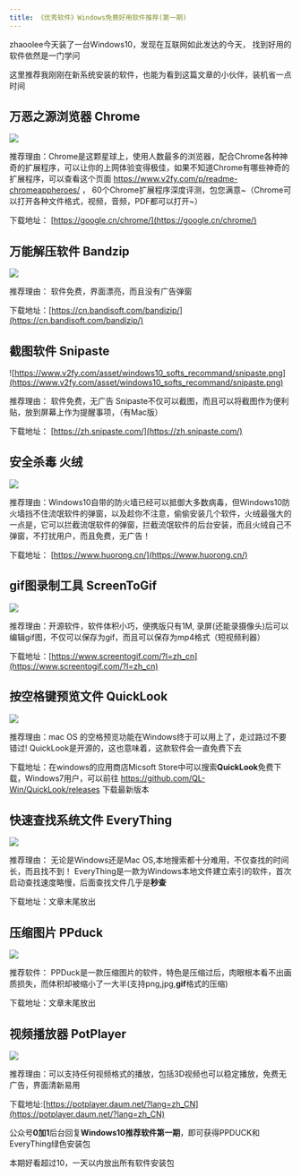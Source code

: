 ```yaml
---
title: 《优秀软件》Windows免费好用软件推荐(第一期)
---
```



zhaoolee今天装了一台Windows10，发现在互联网如此发达的今天， 找到好用的软件依然是一门学问

这里推荐我刚刚在新系统安装的软件，也能为看到这篇文章的小伙伴，装机省一点时间

## 万恶之源浏览器 Chrome

![](https://www.v2fy.com/asset/windows10_softs_recommand/pixiv.png)

推荐理由：Chrome是这颗星球上，使用人数最多的浏览器，配合Chrome各种神奇的扩展程序，可以让你的上网体验变得极佳，如果不知道Chrome有哪些神奇的扩展程序，可以查看这个页面 https://www.v2fy.com/p/readme-chromeappheroes/ ， 60个Chrome扩展程序深度评测，包您满意~（Chrome可以打开各种文件格式，视频，音频，PDF都可以打开~）

下载地址： [https://google.cn/chrome/](https://google.cn/chrome/)


## 万能解压软件 Bandzip

![](https://www.v2fy.com/asset/windows10_softs_recommand/bandizip.png)

推荐理由： 软件免费，界面漂亮，而且没有广告弹窗

下载地址：[https://cn.bandisoft.com/bandizip/](https://cn.bandisoft.com/bandizip/)


## 截图软件 Snipaste

![https://www.v2fy.com/asset/windows10_softs_recommand/snipaste.png](https://www.v2fy.com/asset/windows10_softs_recommand/snipaste.png)

推荐理由： 软件免费，无广告 Snipaste不仅可以截图，而且可以将截图作为便利贴，放到屏幕上作为提醒事项，（有Mac版）

下载地址： [https://zh.snipaste.com/](https://zh.snipaste.com/)

## 安全杀毒 火绒

![](https://www.v2fy.com/asset/windows10_softs_recommand/huorong.png)

推荐理由：Windows10自带的防火墙已经可以抵御大多数病毒，但Windows10防火墙挡不住流氓软件的弹窗，以及趁你不注意，偷偷安装几个软件，火绒最强大的一点是，它可以拦截流氓软件的弹窗，拦截流氓软件的后台安装，而且火绒自己不弹窗，不打扰用户，而且免费，无广告！


下载地址： [https://www.huorong.cn/](https://www.huorong.cn/)


## gif图录制工具 ScreenToGif

![](https://www.v2fy.com/asset/windows10_softs_recommand/ScreenToGif.png)

推荐理由：开源软件，软件体积小巧，便携版只有1M, 录屏(还能录摄像头)后可以编辑gif图，不仅可以保存为gif，而且可以保存为mp4格式（短视频利器）



下载地址：[https://www.screentogif.com/?l=zh_cn](https://www.screentogif.com/?l=zh_cn)


## 按空格键预览文件 QuickLook

![](https://www.v2fy.com/asset/windows10_softs_recommand/quick_look.png)

推荐理由：mac OS 的空格预览功能在Windows终于可以用上了，走过路过不要错过! QuickLook是开源的，这也意味着，这款软件会一直免费下去

下载地址：在windows的应用商店Micsoft Store中可以搜索**QuickLook**免费下载，Windows7用户，可以前往 https://github.com/QL-Win/QuickLook/releases 下载最新版本


## 快速查找系统文件 EveryThing 


![](https://www.v2fy.com/asset/windows10_softs_recommand/Everything.png)


推荐理由： 无论是Windows还是Mac OS,本地搜索都十分难用，不仅查找的时间长，而且找不到！ EveryThing是一款为Windows本地文件建立索引的软件，首次启动查找速度略慢，后面查找文件几乎是**秒查**

下载地址：文章末尾放出

## 压缩图片 PPduck

![](https://www.v2fy.com/asset/windows10_softs_recommand/ppduck.png)


推荐软件： PPDuck是一款压缩图片的软件，特色是压缩过后，肉眼根本看不出画质损失，而体积却被缩小了一大半(支持png,jpg,**gif**格式的压缩)

下载地址：文章末尾放出


## 视频播放器 PotPlayer


![](https://www.v2fy.com/asset/windows10_softs_recommand/potplayer.png)

推荐理由：可以支持任何视频格式的播放，包括3D视频也可以稳定播放，免费无广告，界面清新易用


下载地址:[https://potplayer.daum.net/?lang=zh_CN](https://potplayer.daum.net/?lang=zh_CN)


公众号**0加1**后台回复**Windows10推荐软件第一期**，即可获得PPDUCK和EveryThing绿色安装包


本期好看超过10，一天以内放出所有软件安装包
